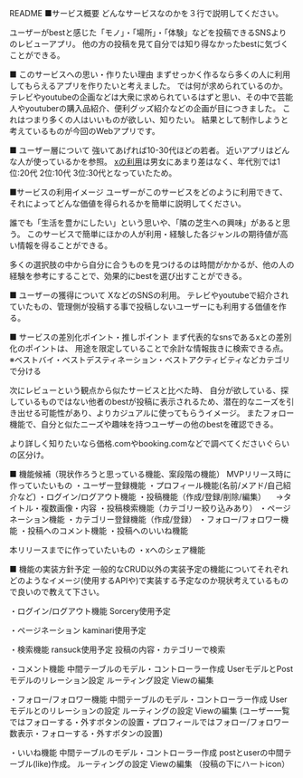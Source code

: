 README
■サービス概要
どんなサービスなのかを３行で説明してください。

ユーザーがbestと感じた「モノ」・「場所」・「体験」などを投稿できるSNSよりのレビューアプリ。
他の方の投稿を見て自分では知り得なかったbestに気づくことができる。


■ このサービスへの思い・作りたい理由
まずせっかく作るなら多くの人に利用してもらえるアプリを作りたいと考えました。
では何が求められているのか。
テレビやyoutubeの企画などは大衆に求められているはずと思い、その中で芸能人やyoutuberの購入品紹介、便利グッズ紹介などの企画が目につきました。
これはつまり多くの人はいいものが欲しい、知りたい。
結果として制作しようと考えているものが今回のWebアプリです。


■ ユーザー層について
強いてあげれば10-30代ほどの若者。
近いアプリはどんな人が使っているかを参照。
[xの利用](https://www.glad-cube.com/blog/?p=35640)は男女にあまり差はなく、年代別では1位:20代 2位:10代 3位:30代となっていたため。

■サービスの利用イメージ
ユーザーがこのサービスをどのように利用できて、それによってどんな価値を得られるかを簡単に説明してください。

誰でも「生活を豊かにしたい」という思いや、「隣の芝生への興味」があると思う。
このサービスで簡単にほかの人が利用・経験した各ジャンルの期待値が高い情報を得ることができる。

多くの選択肢の中から自分に合うものを見つけるのは時間がかかるが、他の人の経験を参考にすることで、効果的にbestを選び出すことができる。


■ ユーザーの獲得について
XなどのSNSの利用。
テレビやyoutubeで紹介されていたもの、管理側が投稿する事で投稿しないユーザーにも利用する価値を作る。


■ サービスの差別化ポイント・推しポイント
まず代表的なsnsであるxとの差別化のポイントは、
用途を限定していることで余計な情報抜きに検索できる点。
※ベストバイ・ベストデスティネーション・ベストアクティビティなどカテゴリで分ける

次にレビューという観点から似たサービスと比べた時、
自分が欲している、探しているものではない他者のbestが投稿に表示されるため、潜在的なニーズを引き出せる可能性があり、よりカジュアルに使ってもらうイメージ。
またフォロー機能で、自分と似たニーズや趣味を持つユーザーの他のbestを確認できる。

より詳しく知りたいなら価格.comやbooking.comなどで調べてくださいぐらいの区分け。


■ 機能候補（現状作ろうと思っている機能、案段階の機能）
MVPリリース時に作っていたいもの
・ユーザー登録機能
・プロフィール機能(名前/メアド/自己紹介など)
・ログイン/ログアウト機能
・投稿機能（作成/登録/削除/編集）
　→タイトル・複数画像・内容
・投稿検索機能（カテゴリー絞り込みあり）
・ページネーション機能
・カテゴリー登録機能（作成/登録）
・フォロー/フォロワー機能
・投稿へのコメント機能
・投稿へのいいね機能

本リリースまでに作っていたいもの
・xへのシェア機能


■ 機能の実装方針予定
一般的なCRUD以外の実装予定の機能についてそれぞれどのようなイメージ(使用するAPIや)で実装する予定なのか現状考えているもので良いので教えて下さい。

・ログイン/ログアウト機能
Sorcery使用予定

・ページネーション
kaminari使用予定

・検索機能
ransuck使用予定
投稿の内容・カテゴリーで検索

・コメント機能
中間テーブルのモデル・コントローラー作成
UserモデルとPostモデルのリレーション設定
ルーティング設定
Viewの編集

・フォロー/フォロワー機能
中間テーブルのモデル・コントローラー作成
Userモデルとのリレーションの設定
ルーティングの設定
Viewの編集
(ユーザー一覧ではフォローする・外すボタンの設置・プロフィールではフォロー/フォロワー数表示・フォローする・外すボタンの設置)

・いいね機能
中間テーブルのモデル・コントローラー作成
postとuserの中間テーブル(like)作成。
ルーティングの設定
Viewの編集
（投稿の下にハートicon）
